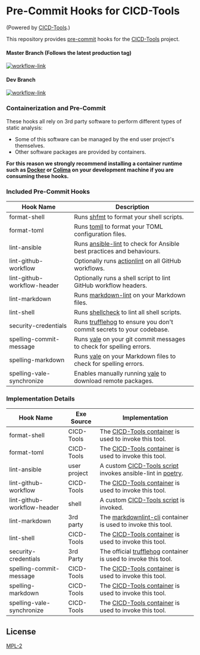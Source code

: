 # Pre-Commit Hooks for CICD-Tools

(Powered by [CICD-Tools](https://github.com/cicd-tools-org/cicd-tools).)

This repository provides [pre-commit](https://pre-commit.com/) hooks for the [CICD-Tools](https://github.com/cicd-tools-org/cicd-tools) project.

#### Master Branch (Follows the latest production tag)
[![workflow-link](https://github.com/cicd-tools-org/pre-commit/actions/workflows/workflow-push.yml/badge.svg?branch=master)](https://github.com/cicd-tools-org/pre-commit/actions/workflows/workflow-push.yml)

#### Dev Branch
[![workflow-link](https://github.com/cicd-tools-org/pre-commit/actions/workflows/workflow-push.yml/badge.svg?branch=dev)](https://github.com/cicd-tools-org/pre-commit/actions/workflows/workflow-push.yml)

### Containerization and Pre-Commit

These hooks all rely on 3rd party software to perform different types of static analysis:

- Some of this software can be managed by the end user project's themselves.
- Other software packages are provided by containers.

**For this reason we strongly recommend installing a container runtime such as [Docker](https://www.docker.com/) or [Colima](https://github.com/abiosoft/colima) on your development machine if you are consuming these hooks.**

### Included Pre-Commit Hooks

| Hook Name                   | Description                                                                                                      |
|-----------------------------|------------------------------------------------------------------------------------------------------------------|
| format-shell                | Runs [shfmt](https://github.com/mvdan/sh) to format your shell scripts.                                          |
| format-toml                 | Runs [tomll](https://github.com/pelletier/go-toml) to format your TOML configuration files.                      |
| lint-ansible                | Runs [ansible-lint](https://github.com/ansible/ansible-lint) to check for Ansible best practices and behaviours. |
| lint-github-workflow        | Optionally runs [actionlint](https://github.com/rhysd/actionlint) on all GitHub workflows.                       |
| lint-github-workflow-header | Optionally runs a shell script to lint GitHub workflow headers.                                                  |
| lint-markdown               | Runs [markdown-lint](https://github.com/davidanson/markdownlint) on your Markdown files.                         |
| lint-shell                  | Runs [shellcheck](https://www.shellcheck.net/) to lint all shell scripts.                                        |
| security-credentials        | Runs [trufflehog](https://trufflesecurity.com) to ensure you don't commit secrets to your codebase.              |
| spelling-commit-message     | Runs [vale](https://github.com/errata-ai/vale) on your git commit messages to check for spelling errors.         |
| spelling-markdown           | Runs [vale](https://github.com/errata-ai/vale) on your Markdown files to check for spelling errors.              |
| spelling-vale-synchronize   | Enables manually running [vale](https://github.com/errata-ai/vale) to download remote packages.                  |

### Implementation Details

| Hook Name                   | Exe Source   | Implementation                                                                                                                                                                                              |
|-----------------------------|--------------|-------------------------------------------------------------------------------------------------------------------------------------------------------------------------------------------------------------|
| format-shell                | CICD-Tools   | The [CICD-Tools container](https://github.com/cicd-tools-org/cicd-tools/blob/master/.cicd-tools/container/Dockerfile) is used to invoke this tool.                                                          |
| format-toml                 | CICD-Tools   | The [CICD-Tools container](https://github.com/cicd-tools-org/cicd-tools/blob/master/.cicd-tools/container/Dockerfile) is used to invoke this tool.                                                          |
| lint-ansible                | user project | A custom [CICD-Tools script](https://github.com/cicd-tools-org/cicd-tools/blob/master/.cicd-tools/boxes/bootstrap/pre-commit/lint-ansible.sh) invokes ansible-lint in [poetry](https://python-poetry.org/). |
| lint-github-workflow        | CICD-Tools   | The [CICD-Tools container](https://github.com/cicd-tools-org/cicd-tools/blob/master/.cicd-tools/container/Dockerfile) is used to invoke this tool.                                                          |
| lint-github-workflow-header | shell        | A custom [CICD-Tools script](https://github.com/cicd-tools-org/cicd-tools/blob/master/.cicd-tools/boxes/bootstrap/pre-commit/lint-github-workflow-header.sh) is invoked.                                    |
| lint-markdown               | 3rd party    | The [markdownlint-cli](https://github.com/igorshubovych/markdownlint-cli) container is used to invoke this tool.                                                                                            |
| lint-shell                  | CICD-Tools   | The [CICD-Tools container](https://github.com/cicd-tools-org/cicd-tools/blob/master/.cicd-tools/container/Dockerfile) is used to invoke this tool.                                                          |
| security-credentials        | 3rd Party    | The official [trufflehog](https://hub.docker.com/r/trufflesecurity/trufflehog/) container is used to invoke this tool.                                                                                      |
| spelling-commit-message     | CICD-Tools   | The [CICD-Tools container](https://github.com/cicd-tools-org/cicd-tools/blob/master/.cicd-tools/container/Dockerfile) is used to invoke this tool.                                                          |
| spelling-markdown           | CICD-Tools   | The [CICD-Tools container](https://github.com/cicd-tools-org/cicd-tools/blob/master/.cicd-tools/container/Dockerfile) is used to invoke this tool.                                                          |
| spelling-vale-synchronize   | CICD-Tools   | The [CICD-Tools container](https://github.com/cicd-tools-org/cicd-tools/blob/master/.cicd-tools/container/Dockerfile) is used to invoke this tool.                                                          |

## License

[MPL-2](LICENSE)
